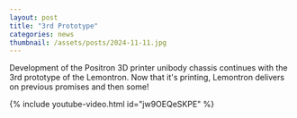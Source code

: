 ```yaml
---
layout: post
title: "3rd Prototype"
categories: news
thumbnail: /assets/posts/2024-11-11.jpg
---
```


Development of the Positron 3D printer unibody chassis continues with the 3rd prototype of the Lemontron. Now that it's printing, Lemontron delivers on previous promises and then some!

{% include youtube-video.html id="jw9OEQeSKPE" %}